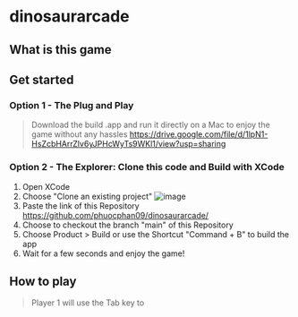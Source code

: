 # dinosaurarcade

## What is this game
>

## Get started
### Option 1 - The Plug and Play
> Download the build .app and run it directly on a Mac to enjoy the game without any hassles
> https://drive.google.com/file/d/1lpN1-HsZcbHArrZlv6yJPHcWyTs9WKl1/view?usp=sharing

### Option 2 - The Explorer: Clone this code and Build with XCode
1. Open XCode
2. Choose "Clone an existing project" ![image](https://user-images.githubusercontent.com/53080478/171045696-2e526ecd-375f-48bc-b799-fe9b2de4b69b.png)
3. Paste the link of this Repository https://github.com/phuocphan09/dinosaurarcade/
4. Choose to checkout the branch "main" of this Repository
5. Choose Product > Build or use the Shortcut "Command + B" to build the app
6. Wait for a few seconds and enjoy the game!

## How to play
> Player 1 will use the Tab key to 

## 
